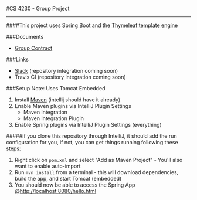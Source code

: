 #CS 4230 - Group Project
<hr>

####This project uses [Spring Boot](https://projects.spring.io/spring-boot/) and the [Thymeleaf template engine](http://www.thymeleaf.org/)

###Documents
- [Group Contract](./docs/group-contract.md)

###Links
- [Slack](cs4230hq.slack.com) (repository integration coming soon)
- Travis CI (repository integration coming soon)

###Setup 
Note: Uses Tomcat Embedded

1. Install [Maven](https://maven.apache.org/download.cgi) (intellij should have it already)
2. Enable Maven plugins via IntelliJ Plugin Settings
    - Maven Integration
    - Maven Integration Plugin
3. Enable Spring plugins via IntelliJ Plugin Settings (everything)

#####If you clone this repository through IntelliJ, it should add the run configuration for you, if not, you can get things running following these steps:
1. Right click on ```pom.xml``` and select "Add as Maven Project" - You'll also want to enable auto-import
2. Run ```mvn install``` from a terminal - this will download dependencies, build the app, and start Tomcat (embedded)
3. You should now be able to access the Spring App @[http://localhost:8080/hello.html](http://localhost:8080/hello.html)
